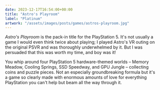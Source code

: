 ```yaml
---
date: 2023-12-17T16:54:00+00:00
title: "Astro's Playroom"
label: "Platinum"
artwork: "/assets/images/posts/games/astros-playroom.jpg"
---
```


*Astro's Playroom* is the pack-in title for the PlayStation 5. It's not usually a game I would even think twice about playing; I played Astro's VR outing on the original PSVR and was thoroughly underwhelmed by it. But I was persuaded that this was worth my time, and boy was it!

You whip around four PlayStation 5 hardware-themed worlds – Memory Meadow, Cooling Springs, SSD Speedway, and GPU Jungle – collecting coins and puzzle pieces. Not an especially groundbreaking formula but it's a game so clearly made with enormous amounts of love for everything PlayStation you can't help but beam all the way through it.
